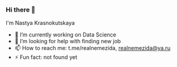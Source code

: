 ### Hi there 👋
I'm Nastya Krasnokutskaya
- 🔭 I’m currently working on Data Science
- 🤔 I’m looking for help with finding new job 
- 📫 How to reach me: t.me/realnemezida, realnemezida@ya.ru
- ⚡ Fun fact: not found yet
<!--
**Realnemezida/Realnemezida** is a ✨ _special_ ✨ repository because its `README.md` (this file) appears on your GitHub profile.

Here are some ideas to get you started:


- 🌱 I’m currently learning ...
- 👯 I’m looking to collaborate on ...
- 🤔 I’m looking for help with ...
- 💬 Ask me about ...
- 📫 How to reach me: ...
- 😄 Pronouns: ...
- ⚡ Fun fact: ...
-->
